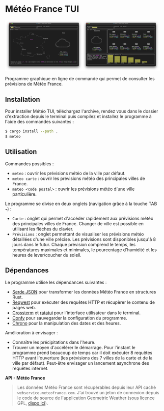 # Météo France TUI

![Capture écran](assets/screen.png)

Programme graphique en ligne de commande qui permet de consulter les prévisions de Météo France.

## Installation

Pour installer Météo TUI, téléchargez l'archive, rendez vous dans le dossier d'extraction depuis le terminal puis compilez et installez le programme à l'aide des commandes suivantes :

```bash
$ cargo install --path .
$ meteo
```

## Utilisation

Commandes possibles :

- `meteo` : ouvrir les prévisions météo de la ville par défaut.
- `meteo carte` : ouvrir les prévisions météo des principales villes de France.
- `meteo <code postal>` : ouvrir les prévisions météo d'une ville particulière.

Le programme se divise en deux onglets (navigation grâce à la touche TAB `⇥`) :

* `Carte` : onglet qui permet d'accéder rapidement aux prévisions météo des principales villes de France. Changer de ville est possible en utilisant les flèches du clavier.
* `Prévisions` : onglet permettant de visualiser les prévisions météo détaillées d'une ville précise. Les prévisions sont disponibles jusqu'à 8 jours dans le futur. Chaque prévision comprend le temps, les températures maximales et minimales, le pourcentage d'humidité et les heures de lever/coucher du soleil.

## Dépendances

Le programme utilise les dépendances suivantes :

- [Serde JSON](https://github.com/serde-rs/json) pour transformer les données Météo France en structures Rust.
- [Reqwest](https://github.com/seanmonstar/reqwest) pour exécuter des requêtes HTTP et récupèrer le contenu de pages web.
- [Crossterm](https://github.com/crossterm-rs/crossterm) et [ratatui](https://github.com/ratatui/ratatui) pour l'interface utilisateur dans le terminal.
- [Confy](https://github.com/rust-cli/confy) pour sauvegarder la configuration du programme.  
- [Chrono](https://github.com/chronotope/chrono) pour la manipulation des dates et des heures.

Amélioration à envisager :

- Connaître les précipitations dans l'heure.
- Trouver un moyen d'accélérer le démarrage. Pour l'instant le programme prend beaucoup de temps car il doit exécuter 8 requêtes HTTP avant l'ouverture (les prévisions des 7 villes de la carte et de la ville par défaut). Peut-être envisager un lancement asynchrone des requêtes internet.

**API - Météo France**

> Les données Météo France sont récupérables depuis leur API caché `webservice.meteofrance.com`. J'ai trouvé un jeton de connexion depuis le code de source de l'application Geometric Weather (sous licence GPL, [dispo ici](https://github.com/WangDaYeeeeee/GeometricWeather)).

